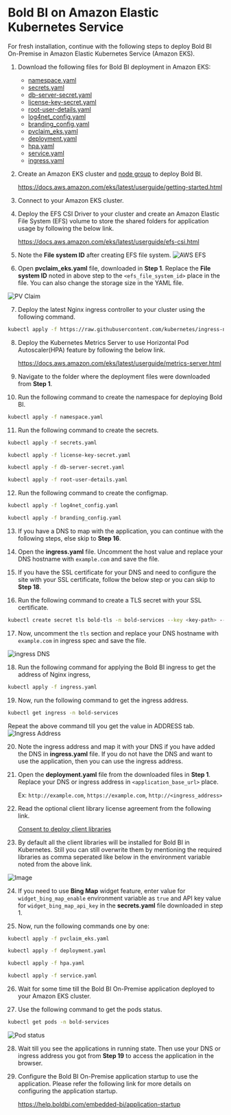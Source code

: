 # Bold BI on Amazon Elastic Kubernetes Service

For fresh installation, continue with the following steps to deploy Bold BI On-Premise in Amazon Elastic Kubernetes Service (Amazon EKS).

1. Download the following files for Bold BI deployment in Amazon EKS:

    * [namespace.yaml](https://raw.githubusercontent.com/boldbi/boldbi-kubernetes/v7.9.27/deploy/namespace.yaml)
    * [secrets.yaml](https://raw.githubusercontent.com/boldbi/boldbi-kubernetes/v7.9.27/deploy/secrets.yaml)
    * [db-server-secret.yaml](https://raw.githubusercontent.com/boldbi/boldbi-kubernetes/v7.9.27/deploy/db-server-secret.yaml)
    * [license-key-secret.yaml](https://raw.githubusercontent.com/boldbi/boldbi-kubernetes/v7.9.27/deploy/license-key-secret.yaml)
    * [root-user-details.yaml](https://raw.githubusercontent.com/boldbi/boldbi-kubernetes/v7.9.27/deploy/root-user-details.yaml)
    * [log4net_config.yaml](https://raw.githubusercontent.com/boldbi/boldbi-kubernetes/v7.9.27/deploy/log4net_config.yaml)
    * [branding_config.yaml](https://raw.githubusercontent.com/boldbi/boldbi-kubernetes/v7.9.27/deploy/branding_config.yaml)
    * [pvclaim_eks.yaml](https://raw.githubusercontent.com/boldbi/boldbi-kubernetes/v7.9.27/deploy/pvclaim_eks.yaml)
    * [deployment.yaml](https://raw.githubusercontent.com/boldbi/boldbi-kubernetes/v7.9.27/deploy/deployment.yaml)
    * [hpa.yaml](https://raw.githubusercontent.com/boldbi/boldbi-kubernetes/v7.9.27/deploy/hpa.yaml)
    * [service.yaml](https://raw.githubusercontent.com/boldbi/boldbi-kubernetes/v7.9.27/deploy/service.yaml)
    * [ingress.yaml](https://raw.githubusercontent.com/boldbi/boldbi-kubernetes/v7.9.27/deploy/ingress.yaml)

2. Create an Amazon EKS cluster and [node group](https://docs.aws.amazon.com/eks/latest/userguide/eks-compute.html) to deploy Bold BI.

   https://docs.aws.amazon.com/eks/latest/userguide/getting-started.html 

3. Connect to your Amazon EKS cluster.

4. Deploy the EFS CSI Driver to your cluster and create an Amazon Elastic File System (EFS) volume to store the shared folders for application usage by following the below link.

   https://docs.aws.amazon.com/eks/latest/userguide/efs-csi.html 

5. Note the **File system ID** after creating EFS file system.
![AWS EFS](images/aws-efs.png)

6. Open **pvclaim_eks.yaml** file, downloaded in **Step 1**. Replace the **File system ID** noted in above step to the `<efs_file_system_id>` place in the file. You can also change the storage size in the YAML file. 

![PV Claim](images/eks_pvclaim.png)

7. Deploy the latest Nginx ingress controller to your cluster using the following command.

```sh
kubectl apply -f https://raw.githubusercontent.com/kubernetes/ingress-nginx/controller-v1.8.2/deploy/static/provider/aws/deploy.yaml
```

8. Deploy the Kubernetes Metrics Server to use Horizontal Pod Autoscaler(HPA) feature by following the below link.

    https://docs.aws.amazon.com/eks/latest/userguide/metrics-server.html

9. Navigate to the folder where the deployment files were downloaded from **Step 1**.

10. Run the following command to create the namespace for deploying Bold BI.

```sh
kubectl apply -f namespace.yaml
```

11. Run the following command to create the secrets.

```sh
kubectl apply -f secrets.yaml

kubectl apply -f license-key-secret.yaml

kubectl apply -f db-server-secret.yaml

kubectl apply -f root-user-details.yaml
```

12. Run the following command to create the configmap.

```sh
kubectl apply -f log4net_config.yaml

kubectl apply -f branding_config.yaml
```

13. If you have a DNS to map with the application, you can continue with the following steps, else skip to **Step 16**. 

14. Open the **ingress.yaml** file. Uncomment the host value and replace your DNS hostname with `example.com` and save the file.

15. If you have the SSL certificate for your DNS and need to configure the site with your SSL certificate, follow the below step or you can skip to **Step 18**.

16. Run the following command to create a TLS secret with your SSL certificate.

```sh
kubectl create secret tls bold-tls -n bold-services --key <key-path> --cert <certificate-path>
```

17. Now, uncomment the `tls` section and replace your DNS hostname with `example.com` in ingress spec and save the file.

![ingress DNS](images/ingress_yaml.png)

18. Run the following command for applying the Bold BI ingress to get the address of Nginx ingress,

```sh
kubectl apply -f ingress.yaml
```

19.	Now, run the following command to get the ingress address.

```sh
kubectl get ingress -n bold-services
```
Repeat the above command till you get the value in ADDRESS tab.
![Ingress Address](images/ingress_address.png) 

20.	Note the ingress address and map it with your DNS if you have added the DNS in **ingress.yaml** file. If you do not have the DNS and want to use the application, then you can use the ingress address.

21. Open the **deployment.yaml** file from the downloaded files in **Step 1**. Replace your DNS or ingress address in `<application_base_url>` place.
    
    Ex:  `http://example.com`, `https://example.com`, `http://<ingress_address>`

22. Read the optional client library license agreement from the following link.

    [Consent to deploy client libraries](../docs/consent-to-deploy-client-libraries.md)

23. By default all the client libraries will be installed for Bold BI in Kubernetes. Still you can still overwrite them by mentioning the required libraries as comma seperated like below in the environment variable noted from the above link.

<img src="images/deployment_yaml.png" alt="Image" style="display: block; margin: 0 auto" />

24. If you need to use **Bing Map** widget feature, enter value for `widget_bing_map_enable` environment variable as `true` and API key value for `widget_bing_map_api_key` in the **secrets.yaml** file downloaded in step 1.


25. Now, run the following commands one by one:

```sh
kubectl apply -f pvclaim_eks.yaml
```

```sh
kubectl apply -f deployment.yaml
```

```sh
kubectl apply -f hpa.yaml
```

```sh
kubectl apply -f service.yaml
```

26.	Wait for some time till the Bold BI On-Premise application deployed to your Amazon EKS cluster. 

27.	Use the following command to get the pods status.

```sh
kubectl get pods -n bold-services
```
![Pod status](images/pod_status.png) 

28. Wait till you see the applications in running state. Then use your DNS or ingress address you got from **Step 19** to access the application in the browser.

29.	Configure the Bold BI On-Premise application startup to use the application. Please refer the following link for more details on configuring the application startup.
    
    https://help.boldbi.com/embedded-bi/application-startup
